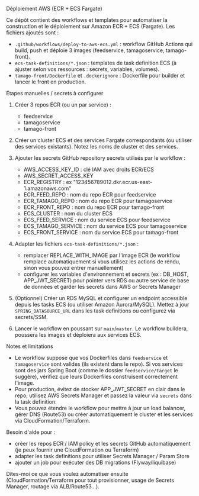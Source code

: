 Déploiement AWS (ECR + ECS Fargate)

Ce dépôt contient des workflows et templates pour automatiser la construction et le déploiement sur Amazon ECR + ECS (Fargate). Les fichiers ajoutés sont :

- `.github/workflows/deploy-to-aws-ecs.yml` : workflow GitHub Actions qui build, push et déploie 3 images (feedservice, tamagoservice, tamago-front).
- `ecs-task-definitions/*.json` : templates de task definition ECS (à ajuster selon vos ressources : secrets, variables, volumes).
- `tamago-front/Dockerfile` et `.dockerignore` : Dockerfile pour builder et lancer le front en production.

Étapes manuelles / secrets à configurer

1) Créer 3 repos ECR (ou un par service) :
   - feedservice
   - tamagoservice
   - tamago-front

2) Créer un cluster ECS et des services Fargate correspondants (ou utiliser des services existants). Notez les noms de cluster et des services.

3) Ajouter les secrets GitHub repository secrets utilisés par le workflow :
   - AWS_ACCESS_KEY_ID : clé IAM avec droits ECR/ECS
   - AWS_SECRET_ACCESS_KEY
   - ECR_REGISTRY : ex "123456789012.dkr.ecr.us-east-1.amazonaws.com"
   - ECR_FEED_REPO : nom du repo ECR pour feedservice
   - ECR_TAMAGO_REPO : nom du repo ECR pour tamagoservice
   - ECR_FRONT_REPO : nom du repo ECR pour tamago-front
   - ECS_CLUSTER : nom du cluster ECS
   - ECS_FEED_SERVICE : nom du service ECS pour feedservice
   - ECS_TAMAGO_SERVICE : nom du service ECS pour tamagoservice
   - ECS_FRONT_SERVICE : nom du service ECS pour tamago-front

4) Adapter les fichiers `ecs-task-definitions/*.json` :
   - remplacer REPLACE_WITH_IMAGE par l'image ECR (le workflow remplace automatiquement si vous utilisez les actions de rendu, sinon vous pouvez entrer manuellement)
   - configurer les variables d'environnement et secrets (ex : DB_HOST, APP_JWT_SECRET) pour pointer vers RDS ou autre service de base de données et garder les secrets dans AWS or Secrets Manager

5) (Optionnel) Créer un RDS MySQL et configurer un endpoint accessible depuis les tasks ECS (ou utiliser Amazon Aurora/MySQL). Mettez à jour `SPRING_DATASOURCE_URL` dans les task definitions ou configurez via secrets/SSM.

6) Lancer le workflow en poussant sur `main`/`master`. Le workflow buildera, poussera les images et déploiera aux services ECS.

Notes et limitations

- Le workflow suppose que vos Dockerfiles dans `feedservice` et `tamagoservice` sont valides (ils existent dans le repo). Si vos services sont des jars Spring Boot (comme le dossier `feedservice/target` le suggère), vérifiez que leurs Dockerfiles construisent correctement l'image.
- Pour production, évitez de stocker APP_JWT_SECRET en clair dans le repo; utilisez AWS Secrets Manager et passez la valeur via `secrets` dans la task definition.
- Vous pouvez étendre le workflow pour mettre à jour un load balancer, gérer DNS (Route53) ou créer automatiquement le cluster et les services via CloudFormation/Terraform.

Besoin d'aide pour :

- créer les repos ECR / IAM policy et les secrets GitHub automatiquement (je peux fournir une CloudFormation ou Terraform)
- adapter les task definitions pour utiliser Secrets Manager / Param Store
- ajouter un job pour exécuter des DB migrations (Flyway/liquibase)

Dites-moi ce que vous voulez automatiser ensuite (CloudFormation/Terraform pour tout provisionner, usage de Secrets Manager, routage via ALB/Route53...).
